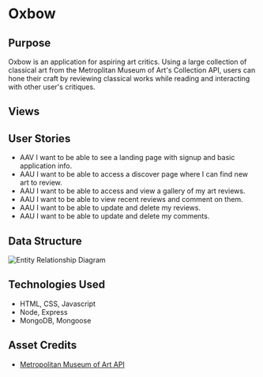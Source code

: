 # Oxbow

## Purpose

Oxbow is an application for aspiring art critics. Using a large collection of classical art from the Metroplitan Museum of Art's Collection API, users can hone their craft by reviewing classical works while reading and interacting with other user's critiques.

## Views

## User Stories

- AAV I want to be able to see a landing page with signup and basic application info.
- AAU I want to be able to access a discover page where I can find new art to review.
- AAU I want to be able to access and view a gallery of my art reviews.
- AAU I want to be able to view recent reviews and comment on them.
- AAU I want to be able to update and delete my reviews.
- AAU I want to be able to update and delete my comments.

## Data Structure

![Entity Relationship Diagram](https://i.imgur.com/GUlibvK.png)

## Technologies Used

- HTML, CSS, Javascript
- Node, Express
- MongoDB, Mongoose

## Asset Credits

- [Metropolitan Museum of Art API](https://metmuseum.github.io/)